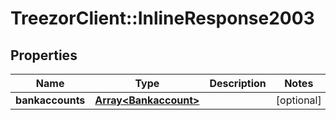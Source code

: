 # TreezorClient::InlineResponse2003

## Properties
Name | Type | Description | Notes
------------ | ------------- | ------------- | -------------
**bankaccounts** | [**Array&lt;Bankaccount&gt;**](Bankaccount.md) |  | [optional] 


